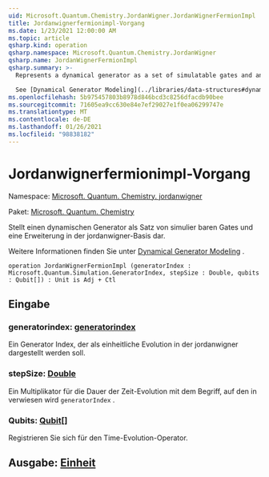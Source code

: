 ```yaml
---
uid: Microsoft.Quantum.Chemistry.JordanWigner.JordanWignerFermionImpl
title: Jordanwignerfermionimpl-Vorgang
ms.date: 1/23/2021 12:00:00 AM
ms.topic: article
qsharp.kind: operation
qsharp.namespace: Microsoft.Quantum.Chemistry.JordanWigner
qsharp.name: JordanWignerFermionImpl
qsharp.summary: >-
  Represents a dynamical generator as a set of simulatable gates and an expansion in the JordanWigner basis.

  See [Dynamical Generator Modeling](../libraries/data-structures#dynamical-generator-modeling) for more details.
ms.openlocfilehash: 5b975457803b8978d846bcd3c8256dfacdb90bee
ms.sourcegitcommit: 71605ea9cc630e84e7ef29027e1f0ea06299747e
ms.translationtype: MT
ms.contentlocale: de-DE
ms.lasthandoff: 01/26/2021
ms.locfileid: "98838182"
---
```

# <a name="jordanwignerfermionimpl-operation"></a>Jordanwignerfermionimpl-Vorgang

Namespace: [Microsoft. Quantum. Chemistry. jordanwigner](xref:Microsoft.Quantum.Chemistry.JordanWigner)

Paket: [Microsoft. Quantum. Chemistry](https://nuget.org/packages/Microsoft.Quantum.Chemistry)


Stellt einen dynamischen Generator als Satz von simulier baren Gates und eine Erweiterung in der jordanwigner-Basis dar.

Weitere Informationen finden Sie unter [Dynamical Generator Modeling](../libraries/data-structures#dynamical-generator-modeling) .

```qsharp
operation JordanWignerFermionImpl (generatorIndex : Microsoft.Quantum.Simulation.GeneratorIndex, stepSize : Double, qubits : Qubit[]) : Unit is Adj + Ctl
```


## <a name="input"></a>Eingabe

### <a name="generatorindex--generatorindex"></a>generatorindex: [generatorindex](xref:Microsoft.Quantum.Simulation.GeneratorIndex)

Ein Generator Index, der als einheitliche Evolution in der jordanwigner dargestellt werden soll.


### <a name="stepsize--double"></a>stepSize: [Double](xref:microsoft.quantum.lang-ref.double)

Ein Multiplikator für die Dauer der Zeit-Evolution mit dem Begriff, auf den in verwiesen wird `generatorIndex` .


### <a name="qubits--qubit"></a>Qubits: [Qubit](xref:microsoft.quantum.lang-ref.qubit)[]

Registrieren Sie sich für den Time-Evolution-Operator.



## <a name="output--unit"></a>Ausgabe: [Einheit](xref:microsoft.quantum.lang-ref.unit)

